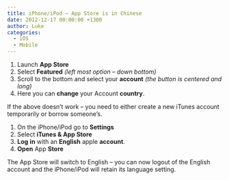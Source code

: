 ```yaml
---
title: iPhone/iPod – App Store is in Chinese
date: 2012-12-17 00:00:00 +1300
author: Luke
categories:
  - iOS
  - Mobile
---
```


  1. Launch **App Store**
  2. Select **Featured** _(left most option – down bottom)_
  3. Scroll to the bottom and select your **account** _(the button is centered and long)_
  4. Here you can **change** your Account **country**.

If the above doesn&#8217;t work – you need to either create a new iTunes account temporarily or borrow someone’s.

  1. On the iPhone/iPod go to **Settings**
  2. Select **iTunes & App Store**
  3. **Log** **in** with an **English** apple **account**.
  4. **Open** App **Store**

The App Store will switch to English – you can now logout of the English account and the iPhone/iPod will retain its language setting.
